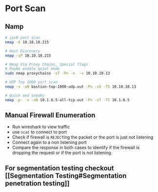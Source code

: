 # Port Scan
## Namp
```bash
# ipv6 port scan
nmap -6 10.10.10.215

# Host Discovery
nmap -sP 10.10.10.215

# Nmap Via Proxy Chains, Special flags
# Maybe enable quiet mode 
sudo nmap proxychains -sT -Pn -n  -v 10.10.10.13

# UDP Top 1000 port scan
nmap -v -oN bastion-top-1000-udp.out -Pn -sU -T5 10.10.10.13

# Quick and sneaky
nmap -p- -v -oN 10.1.6.5-all-tcp.out -Pn -sT -T5 10.1.6.5
```

## Manual Firewall Enumeration
- Run wireshark to view traffic
- use `ncat` to connect to port
- Check if firewall is `REJECT`ing the packet or the port is just not listening
- Connect again to a non listening port 
- Compare the response in both cases to identify if the firewall is dropping the request or if the port is not listening.

## For segmentation testing checkout [[Segmentation Testing#Segmentation penetration testing]]